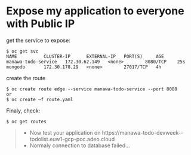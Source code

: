 # Expose my application to everyone with Public IP

get the service to expose:

```
$ oc get svc
NAME          CLUSTER-IP      EXTERNAL-IP   PORT(S)     AGE
manawa-todo-service   172.30.62.149   <none>        8080/TCP    25s
mongodb       172.30.178.29   <none>        27017/TCP   4h
```

create the route

```
$ oc create route edge --service manawa-todo-service --port 8080
or
$ oc create –f route.yaml
```


Finaly, check:

```
$ oc get routes
```

> * Now test your application on https://manawa-todo-devweek-<YOUR LDAP ID>-todolist.euw1-gcp-poc.adeo.cloud
> * Normaly connection to database failed...
